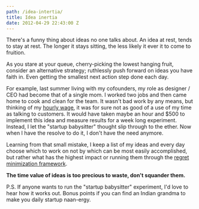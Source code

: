 ```yaml
---
path: /idea-intertia/
title: Idea inertia
date: 2012-04-29 22:43:00 Z
---
```


There's a funny thing about ideas no one talks about. An idea at rest, tends to stay at rest. The longer it stays sitting, the less likely it ever it to come to fruition. 

As you stare at your queue, cherry-picking the lowest hanging fruit, consider an alternative strategy; ruthlessly push forward on ideas you have faith in. Even getting the smallest next action step done each day.

For example, last summer living with my cofounders, my role as designer / CEO had become that of a single mom. I worked two jobs and then came home to cook and clean for the team. It wasn't bad work by any means, but thinking of my [hourly wage](https://ninjasandrobots.com/a-startup-founder-s-hourly-rate), it was for sure not as good of a use of my time as talking to customers. It would have taken maybe an hour and $500 to implement this idea and measure results for a week long experiment. Instead, I let the "startup babysitter" thought slip through to the ether. Now when I have the resolve to do it, I don't have the need anymore.

Learning from that small mistake, I keep a list of my ideas and every day choose which to work on not by which can be most easily accomplished, but rather what has the highest impact or running them through the [regret minimization framework](https://www.youtube.com/watch?feature=player_embedded&v=jwG_qR6XmDQ). 

**The time value of ideas is too precious to waste, don't squander them.**

P.S. If anyone wants to run the "startup babysitter" experiment, I'd love to hear how it works out. Bonus points if you can find an Indian grandma to make you daily startup naan-ergy.

